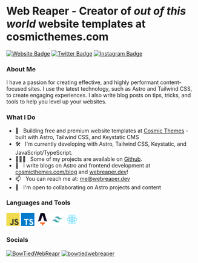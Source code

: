 Web Reaper - Creator of _out of this world_ website templates at cosmicthemes.com
==================================================================================================================================

[![Website Badge](https://img.shields.io/badge/-cosmicthemes.com-3b5998?style=flat-square&logo=google-chrome&logoColor=white)](https://cosmicthemes.com)
[![Twitter Badge](https://img.shields.io/badge/-@BowTiedWebReapr-00acee?style=flat-square&logo=Twitter&logoColor=white)](https://twitter.com/BowTiedWebReapr)
[![Instagram Badge](https://img.shields.io/badge/-@bowtiedwebreaper-e4405f?style=flat-square&logo=Instagram&logoColor=white)](https://www.instagram.com/bowtiedwebreaper/)
<!-- ![](https://visitor-badge.laobi.icu/badge?page_id=boston343.visitor-badge&style=flat-square&color=0088cc) -->

<!-- <img src="https://raw.githubusercontent.com/Boston343/Boston343/output/git-snake-dark.svg" alt="github snake" /> -->
<!-- <img src="https://raw.githubusercontent.com/Boston343/Boston343/main/assets/github-snake-dark.svg" alt="github snake" /> -->

### About Me

I have a passion for creating effective, and highly performant content-focused sites. I use the latest technology, such as Astro and Tailwind CSS, to create engaging experiences. I also write blog posts on tips, tricks, and tools to help you level up your websites.

### What I Do

- 🚀 &nbsp; Building free and premium website templates at [Cosmic Themes](http://cosmicthemes.com/)  - built with Astro, Tailwind CSS, and Keystatic CMS
- 🛠 &nbsp; I'm currently developing with Astro, Tailwind CSS, Keystatic, and JavaScript/TypeScript.
- 👨🏻‍💻 &nbsp; Some of my projects are available on [Github](https://github.com/Boston343).
- 💬 &nbsp; I write blogs on Astro and frontend development at [cosmicthemes.com/blog](http://cosmicthemes.com/blog/) and [webreaper.dev](https://webreaper.dev/posts/)!
- 📫 &nbsp; You can reach me at: me@webreaper.dev
- 🤝 &nbsp; I'm open to collaborating on Astro projects and content

### Languages and Tools

<code><img height="35" src="https://raw.githubusercontent.com/github/explore/80688e429a7d4ef2fca1e82350fe8e3517d3494d/topics/javascript/javascript.png" alt="javascript"></code>
<code><img height="35" src="https://raw.githubusercontent.com/github/explore/80688e429a7d4ef2fca1e82350fe8e3517d3494d/topics/typescript/typescript.png" alt="typescript"></code>
<code><img height="35" src="https://raw.githubusercontent.com/github/explore/5cc0a03a302ec862c4aeac2a22a513ae31c35432/topics/astro/astro.png" alt="astro"></code>
<code><img height="35" src="https://raw.githubusercontent.com/github/explore/261c2cda92d09ccad6f8b2dc91af32a2a5856989/topics/tailwind/tailwind.png" alt="twailwind"></code>
<code><img height="35" src="https://raw.githubusercontent.com/github/explore/80688e429a7d4ef2fca1e82350fe8e3517d3494d/topics/react/react.png" alt="react"></code>

### Socials

<p align="left">
<a href="https://twitter.com/BowTiedWebReapr" target="blank"><img align="center" src="https://raw.githubusercontent.com/rahuldkjain/github-profile-readme-generator/master/src/images/icons/Social/twitter.svg" alt="BowTiedWebReapr" height="30" width="40" /></a>
<a href="https://instagram.com/bowtiedwebreaper" target="blank"><img align="center" src="https://raw.githubusercontent.com/rahuldkjain/github-profile-readme-generator/master/src/images/icons/Social/instagram.svg" alt="bowtiedwebreaper" height="30" width="40" /></a>
</p>

<!--
**Boston343/Boston343** is a ✨ _special_ ✨ repository because its `README.md` (this file) appears on your GitHub profile.

Here are some ideas to get you started:

- 🔭 I’m currently working on ...
- 🌱 I’m currently learning ...
- 👯 I’m looking to collaborate on ...
- 🤔 I’m looking for help with ...
- 💬 Ask me about ...
- 📫 How to reach me: ...
- 😄 Pronouns: ...
- ⚡ Fun fact: ...
-->
